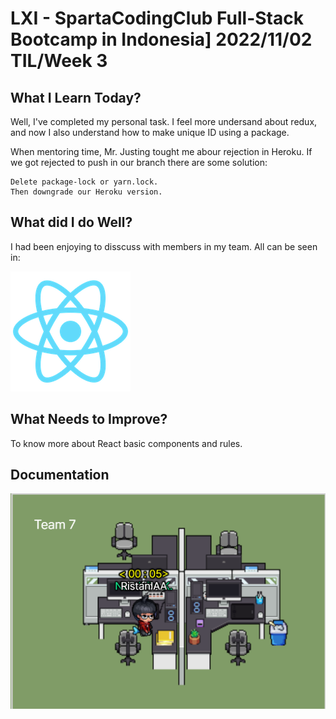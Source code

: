 # LXI - SpartaCodingClub Full-Stack Bootcamp in Indonesia] 2022/11/02 TIL/Week 3

## What I Learn Today?

Well, I've completed my personal task. I feel more undersand about redux, and now I also understand how to make unique ID using a package. 

When mentoring time, Mr. Justing tought me abour rejection in Heroku. If we got rejected to push in our branch there are some solution:

```
Delete package-lock or yarn.lock.
Then downgrade our Heroku version.
```

## What did I do Well?

I had been enjoying to disscuss with members in my team. 
All can be seen in:

[![forthebadge](../Images/weektwo/logo192.png)](https://my-todo-02112022.herokuapp.com/)

## What Needs to Improve?

To know more about React basic components and rules.

## Documentation

![title](../Images/weekthree/12.png)